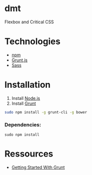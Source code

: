 # dmt
Flexbox and Critical CSS

# Technologies
- [npm][4]
- [Grunt.js][3]
- [Sass][2]

# Installation

1. Install [Node.js][6]
2. Install [Grunt][3]
```sh
sudo npm install -g grunt-cli -g bower
```
### Dependencies:

```
sudo npm install
```

# Ressources
- [Getting Started With Grunt][1]

[1]:https://medium.com/@verpixelt/get-started-with-grunt-76d29dc25b01
[2]:http://sass-lang.com
[3]:http://gruntjs.com
[4]:https://www.npmjs.com
[5]:http:https://nodejs.org/download/
[6]:https://nodejs.org/en/